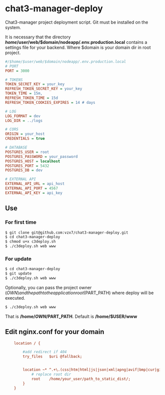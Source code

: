 # chat3-manager-deploy
Chat3-manager project deployment script.
Git must be installed on the system.

It is necessary that the directory **$home/$user/web/$domain/nodeapp/.env.production.local** contains a settings file for your backend.
Where $domain is your domain dir in root project.

```ini
#/$home/$user/web/$domain/nodeapp/.env.production.local
# PORT
PORT = 3000

# TOKENS
TOKEN_SECRET_KEY = your_key
REFRESH_TOKEN_SECRET_KEY = your_key
TOKEN_TIME = 15m,            
REFRESH_TOKEN_TIME = 15d
REFRESH_TOKEN_COOKIES_EXPIRES = 14 # days

# LOG
LOG_FORMAT = dev
LOG_DIR = ../logs

# CORS
ORIGIN = your_host
CREDENTIALS = true

# DATABASE
POSTGRES_USER = root
POSTGRES_PASSWORD = your_password
POSTGRES_HOST = localhost
POSTGRES_PORT = 5432
POSTGRES_DB = dev

# EXTERNAL API
EXTERNAL_API_URL = api_host
EXTERNAL_API_PORT = 4567
EXTERNAL_API_KEY = api_key
```

## Use
### For first time

```bash 
$ git clone git@github.com:vzx7/chat3-manager-deploy.git
$ cd chat3-manager-deploy
$ chmod u+x c3deploy.sh
$ ./c3deploy.sh web www 
```
### For update

```bash 
$ cd chat3-manager-deploy
$ git update
$ ./c3deploy.sh web www 
```

Optionally, you can pass the project owner ($OWN) and the path to the application root ($PART_PATH) where deploy will be executed.
```bash 
$ ./c3deploy.sh web www 
```
That is **/home/$OWN/$PART_PATH**. Default is **/home/$USER/www**

## Edit nginx.conf for your domain
```ini
    location / {

        #add redirect if 404
        try_files   $uri @fallback;


        location ~* ^.+\.(css|htm|html|js|json|xml|apng|avif|bmp|cur|gif|ico|jfif|jpg|jpeg|pjp|pjpeg|png|svg|tif|tiff|webp|aac|caf|flac|m4a|midi|mp3|ogg|opus|wav|3gp|av1|avi|m4v|mkv|mov|mpg|mpeg|mp4|mp4v|webm|otf|ttf|woff|woff2|doc|docx|odf|odp|ods|odt|pdf|ppt|pptx|rtf|txt>
            # replace root dir
            root    /home/your_user/path_to_static_dist/;
        }
    }

```